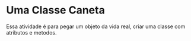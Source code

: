 ﻿# Uma Classe Caneta
Essa atividade é para pegar um objeto da vida real, criar uma classe com atributos e metodos.
